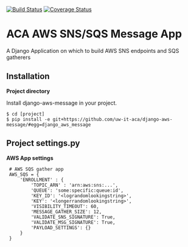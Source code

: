 [![Build Status](https://api.travis-ci.org/uw-it-aca/django-aws-message.svg?branch=master)](https://travis-ci.org/uw-it-aca/django-aws-message)
[![Coverage Status](https://coveralls.io/repos/uw-it-aca/django-aws-message/badge.png?branch=master)](https://coveralls.io/r/uw-it-aca/django-aws-message?branch=master)

ACA AWS SNS/SQS Message App
===========================

A Django Application on which to build AWS SNS endpoints and SQS gatherers

Installation
------------

**Project directory**

Install django-aws-message in your project.

    $ cd [project]
    $ pip install -e git+https://github.com/uw-it-aca/django-aws-message/#egg=django_aws_message

Project settings.py
------------------

**AWS App settings**

     # AWS SQS gather app
     AWS_SQS = {
         'ENROLLMENT' : {
             'TOPIC_ARN' : 'arn:aws:sns:...',
             'QUEUE': 'some:specific:queue:id',
             'KEY_ID': '<lograndomlookingstring>',
             'KEY': '<longerrandomlookingstring>',
             'VISIBILITY_TIMEOUT': 60,
             'MESSAGE_GATHER_SIZE': 12,
             'VALIDATE_SNS_SIGNATURE': True,
             'VALIDATE_MSG_SIGNATURE': True,
             'PAYLOAD_SETTINGS': {}
         }
     }
